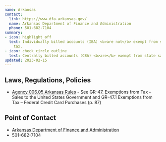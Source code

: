 ```yaml
---
name: Arkansas
contact:
  link: https://www.dfa.arkansas.gov/
  name: Arkansas Department of Finance and Administration
  phone: 501-682-7104
summary:
- icon: highlight_off
  text: Individually billed accounts (IBA) <b>are not</b> exempt from state sales
    tax.
- icon: check_circle_outline
  text: Centrally billed accounts (CBA) <b>are</b> exempt from state sales tax.
updated: 2023-02-15
---
```


## Laws, Regulations, Policies

* [Agency 006.05 Arkansas Rules](https://www.dfa.arkansas.gov/images/uploads/revenuePolicyLegalOffice/et2008_3.pdf) - See GR-47. Exemptions from Tax – Sales to the United States Government and GR-47.1 Exemptions from Tax – Federal Credit Card Purchases (p. 87)

## Point of Contact
- [Arkansas Department of Finance and Administration](https://www.dfa.arkansas.gov/)
- 501-682-7104